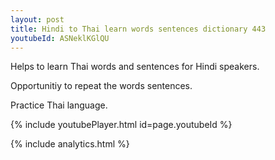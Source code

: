 ```yaml
---
layout: post
title: Hindi to Thai learn words sentences dictionary 443 
youtubeId: ASNeklKGlQU
---
```

 
 
Helps to learn Thai words and sentences for Hindi speakers.

Opportunitiy to repeat the words sentences. 

Practice Thai language. 
 
{% include youtubePlayer.html id=page.youtubeId %}
 
 
{% include analytics.html %}